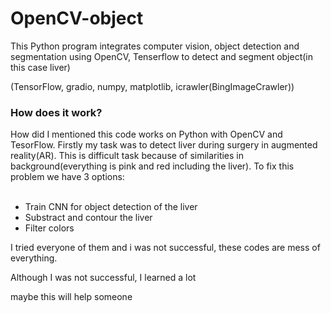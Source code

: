 # OpenCV-object
 
This Python program integrates computer vision, object detection and segmentation using OpenCV, Tenserflow to detect and segment object(in this case liver)

(TensorFlow, gradio, numpy, matplotlib, icrawler(BingImageCrawler))

<h3>How does it work?</h3>
How did I mentioned this code works on Python with OpenCV and TesorFlow. Firstly my task was to detect liver during surgery in augmented reality(AR). This is difficult task because of similarities in background(everything is pink and red including the liver). 
To fix this problem we have 3 options:
<br>
<br>



<ul>
    <li>Train CNN for object detection of the liver</li>
    <li>Substract and contour the liver</li>
    <li>Filter colors</li>
</ul>

I tried everyone of them and i was not successful, these codes are mess of everything.

Although I was not successful, I learned a lot

maybe this will help someone







